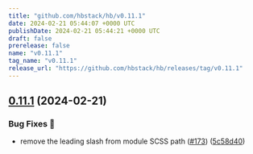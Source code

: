 ```yaml
---
title: "github.com/hbstack/hb/v0.11.1"
date: 2024-02-21 05:44:07 +0000 UTC
publishDate: 2024-02-21 05:44:21 +0000 UTC
draft: false
prerelease: false
name: "v0.11.1"
tag_name: "v0.11.1"
release_url: "https://github.com/hbstack/hb/releases/tag/v0.11.1"
---
```


## [0.11.1](https://github.com/hbstack/hb/compare/v0.11.0...v0.11.1) (2024-02-21)


### Bug Fixes 🐞

* remove the leading slash from module SCSS path ([#173](https://github.com/hbstack/hb/issues/173)) ([5c58d40](https://github.com/hbstack/hb/commit/5c58d40a8b69f711b20fc8ffa30e11ac28af4f4e))

